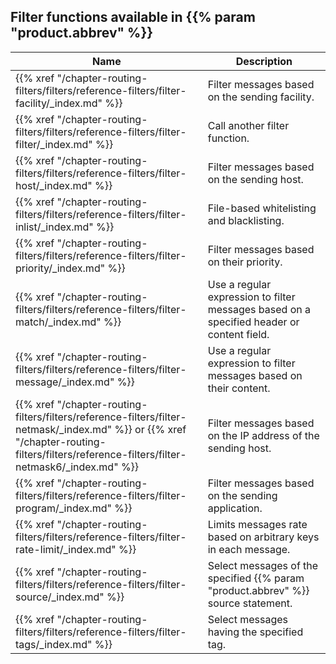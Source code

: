 ---
---
<!-- DISCLAIMER: This file is based on the syslog-ng Open Source Edition documentation https://github.com/balabit/syslog-ng-ose-guides/commit/2f4a52ee61d1ea9ad27cb4f3168b95408fddfdf2 and is used under the terms of The syslog-ng Open Source Edition Documentation License. The file has been modified by Axoflow. -->
## Filter functions available in {{% param "product.abbrev" %}}

| Name        | Description  |
|--------------|-----------|
| {{% xref "/chapter-routing-filters/filters/reference-filters/filter-facility/_index.md" %}} | Filter messages based on the sending facility. |
| {{% xref "/chapter-routing-filters/filters/reference-filters/filter-filter/_index.md" %}} | Call another filter function. |
| {{% xref "/chapter-routing-filters/filters/reference-filters/filter-host/_index.md" %}} | Filter messages based on the sending host. |
| {{% xref "/chapter-routing-filters/filters/reference-filters/filter-inlist/_index.md" %}} | File-based whitelisting and blacklisting. |
| {{% xref "/chapter-routing-filters/filters/reference-filters/filter-priority/_index.md" %}} | Filter messages based on their priority. |
| {{% xref "/chapter-routing-filters/filters/reference-filters/filter-match/_index.md" %}} | Use a regular expression to filter messages based on a specified header or content field. |
| {{% xref "/chapter-routing-filters/filters/reference-filters/filter-message/_index.md" %}} | Use a regular expression to filter messages based on their content. |
| {{% xref "/chapter-routing-filters/filters/reference-filters/filter-netmask/_index.md" %}} or {{% xref "/chapter-routing-filters/filters/reference-filters/filter-netmask6/_index.md" %}} | Filter messages based on the IP address of the sending host. |
| {{% xref "/chapter-routing-filters/filters/reference-filters/filter-program/_index.md" %}} | Filter messages based on the sending application. |
| {{% xref "/chapter-routing-filters/filters/reference-filters/filter-rate-limit/_index.md" %}} | Limits messages rate based on arbitrary keys in each message. |
| {{% xref "/chapter-routing-filters/filters/reference-filters/filter-source/_index.md" %}} | Select messages of the specified {{% param "product.abbrev" %}} source statement. |
| {{% xref "/chapter-routing-filters/filters/reference-filters/filter-tags/_index.md" %}} | Select messages having the specified tag. |
